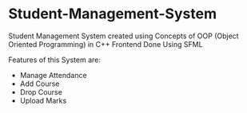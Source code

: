 # Student-Management-System

Student Management System created using Concepts of OOP (Object Oriented Programming) in C++
Frontend Done Using SFML

Features of this System are:
- Manage Attendance
- Add Course
- Drop Course
- Upload Marks
